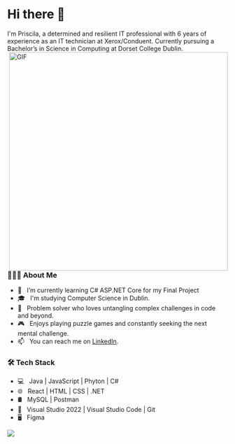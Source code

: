 <h1>Hi there 👋 </h1> 
I'm Priscila, a determined and resilient IT professional with 6 years of experience as an IT technician at Xerox/Conduent. Currently pursuing a Bachelor’s in Science in Computing at Dorset College Dublin.
<img align="right" alt="GIF" src="https://media4.giphy.com/media/1GEATImIxEXVR79Dhk/giphy.gif?cid=ecf05e4773n57ewtc39d0imljv36z7nkndwgbzct7zj7kxuj&ep=v1_gifs_search&rid=giphy.gif&ct=g" width="500"/> 
<h3> 👨🏻‍💻 About Me </h3>

- 🔭 &nbsp; I’m currently learning C# ASP.NET Core for my Final Project
- 🎓 &nbsp; I'm studying Computer Science in Dublin.
- 🧩 &nbsp; Problem solver who loves untangling complex challenges in code and beyond.
- 🎮 &nbsp; Enjoys playing puzzle games and constantly seeking the next mental challenge.
- 📫 &nbsp; You can reach me on [LinkedIn](https://www.linkedin.com/in/priscilarochadequeiroz/).

<h3>🛠 Tech Stack</h3>

- 💻 &nbsp; Java | JavaScript | Phyton | C#  
- 🌐 &nbsp; React | HTML | CSS | .NET
- 🛢 &nbsp; MySQL | Postman
- 🔧 &nbsp; Visual Studio 2022 | Visual Studio Code  | Git
- 🖥 &nbsp; Figma



<!--
**priilarocha/priilarocha** is a ✨ _special_ ✨ repository because its `README.md` (this file) appears on your GitHub profile.

Here are some ideas to get you started:

- 🔭 I’m currently working on ...
- 🌱 I’m currently learning ...
- 👯 I’m looking to collaborate on ...
- 🤔 I’m looking for help with ...
- 💬 Ask me about ...
- 📫 How to reach me: ...
- 😄 Pronouns: ...
- ⚡ Fun fact: ...
-->

![](https://github-readme-stats.vercel.app/api/top-langs/?username=priilarocha&theme=dark&hide_border=false&include_all_commits=false&count_private=true&layout=compact)
